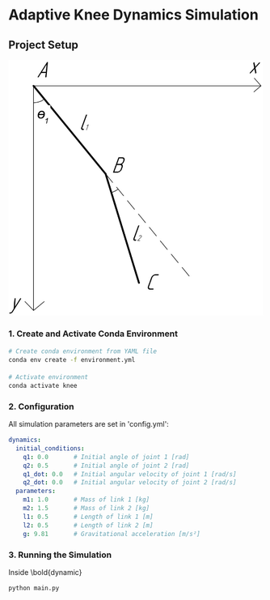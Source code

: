 # Adaptive Knee Dynamics Simulation

## Project Setup
![image](https://github.com/pr0tos/adaptive_knee/blob/dynamic/dynamic/data/photo_2024-11-29_12-33-29.jpg)

### 1.  Create and Activate Conda Environment

```bash
# Create conda environment from YAML file
conda env create -f environment.yml

# Activate environment
conda activate knee
```

### 2.  Configuration
All simulation parameters are set in 'config.yml':
```yaml
dynamics:
  initial_conditions:
    q1: 0.0       # Initial angle of joint 1 [rad]
    q2: 0.5       # Initial angle of joint 2 [rad]
    q1_dot: 0.0   # Initial angular velocity of joint 1 [rad/s]
    q2_dot: 0.0   # Initial angular velocity of joint 2 [rad/s]
  parameters:
    m1: 1.0       # Mass of link 1 [kg]
    m2: 1.5       # Mass of link 2 [kg]
    l1: 0.5       # Length of link 1 [m]
    l2: 0.5       # Length of link 2 [m]
    g: 9.81       # Gravitational acceleration [m/s²]
```
### 3.  Running the Simulation
Inside \bold{dynamic}
```bash
python main.py
```
